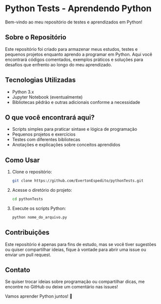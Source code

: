 # Python Tests - Aprendendo Python

Bem-vindo ao meu repositório de testes e aprendizados em Python!

## Sobre o Repositório
Este repositório foi criado para armazenar meus estudos, testes e pequenos projetos enquanto aprendo a programar em Python. Aqui você encontrará códigos comentados, exemplos práticos e soluções para desafios que enfrento ao longo do meu aprendizado.

## Tecnologias Utilizadas
- Python 3.x
- Jupyter Notebook (eventualmente)
- Bibliotecas pêdrão e outras adicionais conforme a necessidade

## O que você encontrará aqui?
- Scripts simples para praticar sintaxe e lógica de programação
- Pequenos projetos e exercícios
- Testes com diferentes bibliotecas
- Anotações e explicações sobre conceitos aprendidos

## Como Usar
1. Clone o repositório:
   ```bash
   git clone https://github.com/EvertonEspedito/pythonTests.git
   ```
2. Acesse o diretório do projeto:
   ```bash
   cd pythonTests
   ```
3. Execute os scripts Python:
   ```bash
   python nome_do_arquivo.py
   ```

## Contribuições
Este repositório é apenas para fins de estudo, mas se você tiver sugestões ou quiser compartilhar ideias, fique à vontade para abrir uma issue ou enviar um pull request.

## Contato
Se quiser trocar ideias sobre programação ou compartilhar dicas, me encontre no GitHub ou deixe um comentário nas issues!

Vamos aprender Python juntos! 🚀


